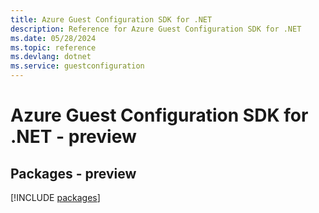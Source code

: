 ```yaml
---
title: Azure Guest Configuration SDK for .NET
description: Reference for Azure Guest Configuration SDK for .NET
ms.date: 05/28/2024
ms.topic: reference
ms.devlang: dotnet
ms.service: guestconfiguration
---
```

# Azure Guest Configuration SDK for .NET - preview
## Packages - preview
[!INCLUDE [packages](guest-configuration-index.md)]